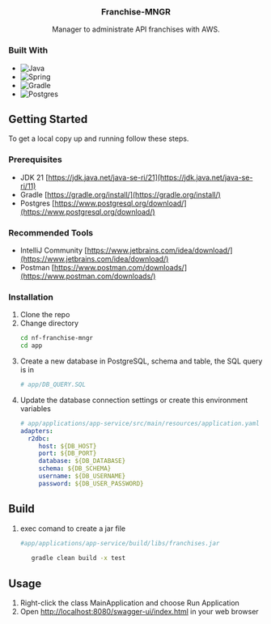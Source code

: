 <br />
<div align="center">
<h3 align="center">Franchise-MNGR</h3>
  <p align="center">
    Manager to administrate API franchises with AWS.
  </p>
</div>

### Built With

* ![Java](https://img.shields.io/badge/java-%23ED8B00.svg?style=for-the-badge&logo=java&logoColor=white)
* ![Spring](https://img.shields.io/badge/Spring-6DB33F?style=for-the-badge&logo=spring&logoColor=white)
* ![Gradle](https://img.shields.io/badge/Gradle-02303A.svg?style=for-the-badge&logo=Gradle&logoColor=white)
* ![Postgres](https://img.shields.io/badge/PostGres-08B4CA?style=for-the-badge&logo=postgresql&logoColor=white)


<!-- GETTING STARTED -->
## Getting Started

To get a local copy up and running follow these steps.

### Prerequisites

* JDK 21 [https://jdk.java.net/java-se-ri/21](https://jdk.java.net/java-se-ri/11)
* Gradle [https://gradle.org/install/](https://gradle.org/install/)
* Postgres [https://www.postgresql.org/download/](https://www.postgresql.org/download/)

### Recommended Tools
* IntelliJ Community [https://www.jetbrains.com/idea/download/](https://www.jetbrains.com/idea/download/)
* Postman [https://www.postman.com/downloads/](https://www.postman.com/downloads/)

### Installation

1. Clone the repo
2. Change directory
   ```sh
   cd nf-franchise-mngr
   cd app
   ```
3. Create a new database in PostgreSQL, schema and table, the SQL query is in 
   ```yml
   # app/DB_QUERY.SQL
   ```
4. Update the database connection settings or create this environment variables 
   ```yml
   # app/applications/app-service/src/main/resources/application.yaml  
   adapters:
     r2dbc:
        host: ${DB_HOST}
        port: ${DB_PORT}
        database: ${DB_DATABASE}
        schema: ${DB_SCHEMA}
        username: ${DB_USERNAME}
        password: ${DB_USER_PASSWORD}
   ```
## Build

1. exec comand to create a jar file 
   ```sh
   #app/applications/app-service/build/libs/franchises.jar
      
      gradle clean build -x test
   
   ```

<!-- USAGE -->
## Usage

1. Right-click the class MainApplication and choose Run Application
2. Open [http://localhost:8080/swagger-ui/index.html](http://localhost:8081/swagger-ui/index.html) in your web browser

